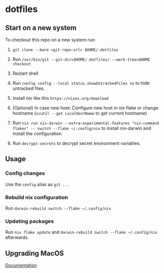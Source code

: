 # dotfiles

## Start on a new system
To checkout this repo on a new system run:
1. `git clone --bare <git-repo-url> $HOME/.dotfiles`

2. Run `/usr/bin/git --git-dir=$HOME/.dotfiles/ --work-tree=$HOME checkout`

3. Restart shell

4. Run `config config --local status.showUntrackedFiles no` to hide untracked files.

5. Install nix like this `https://nixos.org/download`

6. (Optional) In case new host: Configure new host in nix flake or change hostname (`scutil --get LocalHostName` to get current hostname)

7. Run `nix run nix-darwin --extra-experimental-features "nix-command flakes" -- switch --flake ~/.config/nix` to install nix-darwin and install the configuration.

8. Run `decrypt-secrets` to decrypt secret environment variables.


## Usage

### Config changes

Use the `config` alias as `git ...`

### Rebuild nix configuration

Run `darwin-rebuild switch --flake ~/.config/nix`

### Updating packages

Run `nix flake update` and `darwin-rebuild switch --flake ~/.config/nix` afterwards.

## Upgrading MacOS

[Documentation](https://github.com/LnL7/nix-darwin/wiki/Upgrading-macOS)
